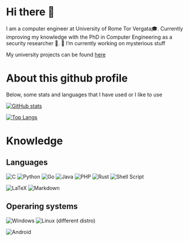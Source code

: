 # Hi there 👋
I am a computer engineer at University of Rome Tor Vergata🎓. Currently improving my knowledge with the PhD in Computer Engineering as a security researcher 🌱.
🔭 I’m currently working on mysterious stuff

My university projects can be found [here](https://github.com/orgs/ConteCvmaUniversity/repositories)

# About this github profile
Below, some stats and languages that I have used or I like to use <br>

[![GitHub stats](https://github-readme-stats.vercel.app/api?username=IlConteCvma&count_private=true&theme=ambient_gradient )](https://github.com/anuraghazra/github-readme-stats)

[![Top Langs](https://github-readme-stats.vercel.app/api/top-langs/?username=IlConteCvma&layout=compact&theme=ambient_gradient )](https://github.com/anuraghazra/github-readme-stats)

# Knowledge

## Languages
![C](https://img.shields.io/badge/c-%2300599C.svg?style=for-the-badge&logo=c&logoColor=white)
![Python](https://img.shields.io/badge/python-3670A0?style=for-the-badge&logo=python&logoColor=ffdd54)
![Go](https://img.shields.io/badge/go-%2300ADD8.svg?style=for-the-badge&logo=go&logoColor=white)
![Java](https://img.shields.io/badge/java-%23ED8B00.svg?style=for-the-badge&logo=openjdk&logoColor=white)
![PHP](https://img.shields.io/badge/php-%23777BB4.svg?style=for-the-badge&logo=php&logoColor=white)
![Rust](https://img.shields.io/badge/rust-%23000000.svg?style=for-the-badge&logo=rust&logoColor=white)
![Shell Script](https://img.shields.io/badge/shell_script-%23121011.svg?style=for-the-badge&logo=gnu-bash&logoColor=white)


![LaTeX](https://img.shields.io/badge/latex-%23008080.svg?style=for-the-badge&logo=latex&logoColor=white)
![Markdown](https://img.shields.io/badge/markdown-%23000000.svg?style=for-the-badge&logo=markdown&logoColor=white)

## Operaring systems

![Windows](https://img.shields.io/badge/Windows-0078D6?style=for-the-badge&logo=windows&logoColor=white)
![Linux](https://img.shields.io/badge/Linux-FCC624?style=for-the-badge&logo=linux&logoColor=black) (different distro)

![Android](https://img.shields.io/badge/Android-3DDC84?style=for-the-badge&logo=android&logoColor=white)

<!--
**IlConteCvma/IlConteCvma** is a ✨ _special_ ✨ repository because its `README.md` (this file) appears on your GitHub profile.

Here are some ideas to get you started:

- 🔭 I’m currently working on ...
- 🌱 I’m currently learning ...
- 👯 I’m looking to collaborate on ...
- 🤔 I’m looking for help with ...
- 💬 Ask me about ...
- 📫 How to reach me: ...
- 😄 Pronouns: ...
- ⚡ Fun fact: ...
-->
